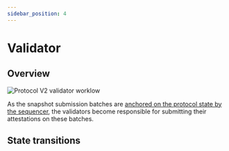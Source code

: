 ```yaml
---
sidebar_position: 4
---
```


# Validator

## Overview

![Protocol V2 validator worklow](/images/validator-workflow.png)

As the snapshot submission batches are [anchored on the protocol state by the sequencer](/docs/Protocol/Protocol_v2/sequencer.md#batch-upload-and-anchor-proof), the validators become responsible for submitting their attestations on these batches.



## State transitions